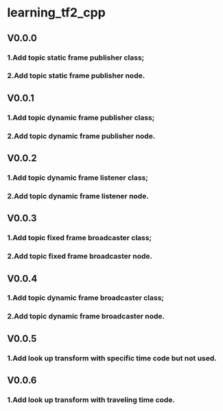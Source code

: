 # learning_tf2_cpp
## V0.0.0
### 1.Add topic static frame publisher class;
### 2.Add topic static frame publisher node.
## V0.0.1
### 1.Add topic dynamic frame publisher class;
### 2.Add topic dynamic frame publisher node.
## V0.0.2
### 1.Add topic dynamic frame listener class;
### 2.Add topic dynamic frame listener node.
## V0.0.3
### 1.Add topic fixed frame broadcaster class;
### 2.Add topic fixed frame broadcaster node.
## V0.0.4
### 1.Add topic dynamic frame broadcaster class;
### 2.Add topic dynamic frame broadcaster node.
## V0.0.5
### 1.Add look up transform with specific time code but not used.
## V0.0.6
### 1.Add look up transform with traveling time code.